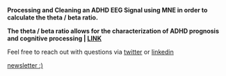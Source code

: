 
**Processing and Cleaning an ADHD EEG Signal using MNE in order to calculate the theta / beta ratio.**

**The theta / beta ratio allows for the characterization of ADHD prognosis and cognitive processing | [LINK](https://www.ncbi.nlm.nih.gov/pmc/articles/PMC7330615/)**

Feel free to reach out with questions via [twitter](https://twitter.com/vxnuaj) or [linkedin](https://linkedin.com/in/vxnuaj)

[newsletter :)](vxnuaj.substack.com)

